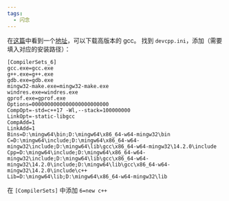 ```yaml
---
tags:
  - 闪念
---
```

在[这篇](https://zhuanlan.zhihu.com/p/643934671)中看到一个[地址](https://github.com/niXman/mingw-builds-binaries/releases)，可以下载高版本的 gcc。
找到 `devcpp.ini`，添加（需要填入对应的安装路径）：
```
[CompilerSets_6]
gcc.exe=gcc.exe
g++.exe=g++.exe
gdb.exe=gdb.exe
mingw32-make.exe=mingw32-make.exe
windres.exe=windres.exe
gprof.exe=gprof.exe
Options=0000000000000000000000000
CompOpt=-std=c++17 -Wl,--stack=100000000
LinkOpt=-static-libgcc
CompAdd=1
LinkAdd=1
Bins=D:\mingw64\bin;D:\mingw64\x86_64-w64-mingw32\bin
C=D:\mingw64\include;D:\mingw64\x86_64-w64-mingw32\include;D:\mingw64\lib\gcc\x86_64-w64-mingw32\14.2.0\include
Cpp=D:\mingw64\include;D:\mingw64\x86_64-w64-mingw32\include;D:\mingw64\lib\gcc\x86_64-w64-mingw32\14.2.0\include;D:\mingw64\lib\gcc\x86_64-w64-mingw32\14.2.0\include\c++
Lib=D:\mingw64\lib;D:\mingw64\x86_64-w64-mingw32\lib
```
在 `[CompilerSets]` 中添加 `6=new c++`
